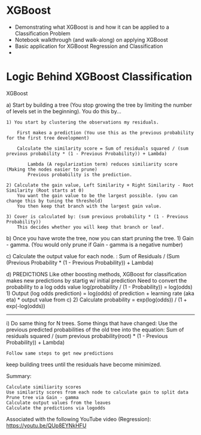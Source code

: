 # XGBoost
- Demonstrating what XGBoost is and how it can be applied to a Classification Problem
- Notebook walkthrough (and walk-along) on applying XGBoost
- Basic application for XGBoost Regression and Classification
- 
# Logic Behind XGBoost Classification
XGBoost

a) Start by building a tree (You stop growing the tree by limiting the number of levels set in the beginning). You do this by...

	1) You start by clustering the observations my residuals.

		First makes a prediction (You use this as the previous probability for the first tree development)

		Calculate the similarity score = Sum of residuals squared / (sum previous probability * (1 - Previous Probability)) + Lambda)

			Lambda (A regularization term) reduces similiarity score (Making the nodes easier to prune)
			Previous probability is the prediction.

	2) Calculate the gain value, Left Similarity + Right Similarity - Root Similarity (Root starts at 0)
		You want the gain value to be the largest possible. (you can change this by tuning the threshold)
		You then keep that branch with the largest gain value.
	
	3) Cover is calculated by: (sum previous probability * (1 - Previous Probability))
		This decides whether you will keep that branch or leaf. 

b) Once you have wrote the tree, now you can start pruning the tree.
	1) Gain  - gamma. (You would only prune if Gain - gamma is a negative number)

c) Calculate the output value for each node. : Sum of Residuals / (Sum (Previous Probability * (1 - Previous Probability)) + Lambda)

d) PREDICTIONS Like other boosting methods, XGBoost for classification makes new predictions by startig w/ initial prediction
	Need to convert the probability to a log odds value log(probability / (1 - Probability)) = log(odds)
	1) Output (log odds prediction) = log(odds) of prediction + learning rate (aka eta) * output value from c) 
	2) Calculate probability = exp(log(odds)) / (1 + exp(-log(odds))

-------------------------------------------------------
i) Do same thing for N trees.
	Some things that have changed:
		Use the previous predicted probabilities of the old tree into the equation: Sum of residuals squared / (sum previous probability(root) * (1 - Previous Probability)) + Lambda)

	Follow same steps to get new predictions

keep building trees until the residuals have become minimized.

Summary:

	Calculate similiarity scores
	Use similarity scores from each node to calculate gain to split data
	Prune tree via Gain - gamma
	Calculate output values from the leaves
	Calculate the predictions via logodds



Associated with the following YouTube video (Regression): https://youtu.be/QUp8EYNkHFU
